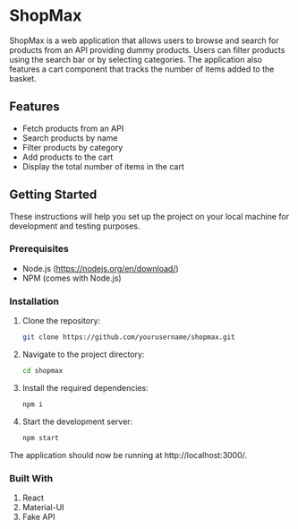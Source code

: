 # ShopMax

ShopMax is a web application that allows users to browse and search for products from an API providing dummy products. Users can filter products using the search bar or by selecting categories. The application also features a cart component that tracks the number of items added to the basket.

## Features

- Fetch products from an API
- Search products by name
- Filter products by category
- Add products to the cart
- Display the total number of items in the cart

## Getting Started

These instructions will help you set up the project on your local machine for development and testing purposes.

### Prerequisites

- Node.js (https://nodejs.org/en/download/)
- NPM (comes with Node.js)

### Installation

1. Clone the repository:

   ```bash
   git clone https://github.com/yourusername/shopmax.git

2. Navigate to the project directory:

   ```bash
   cd shopmax

3. Install the required dependencies:

   ```bash
   npm i

4. Start the development server:

   ```bash
   npm start

The application should now be running at http://localhost:3000/.

### Built With
1. React
2. Material-UI
3. Fake API
